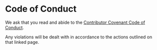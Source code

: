 # Code of Conduct

We ask that you read and abide to the [Contributor Covenant Code of Conduct](https://dotnetfoundation.org/about/code-of-conduct#:~:text=Our%20Standards,and%20gracefully%20accepting%20constructive%20feedback).

Any violations will be dealt with in accordance to the actions outlined on that linked page. 

